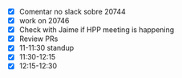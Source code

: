 - [x] Comentar no slack sobre 20744
- [x] work on 20746
- [x] Check with Jaime if HPP meeting is happening
- [x] Review PRs
- [x] 11-11:30 standup
- [x] 11:30-12:15
- [x] 12:15-12:30
